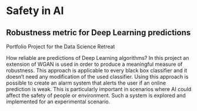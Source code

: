 # Safety in AI
## Robustness metric for Deep Learning predictions
Portfolio Project for the Data Science Retreat

How reliable are predictions of Deep Learning algorithms? In this project an extension of WGAN is used in order to produce a meaningful measure of robustness. This approach is applicable to every black box classifier and it doesn’t need any modification of the used classifier.
Using this approach is possible to create an alarm system that alerts the user if an online prediction is weak. This is particularly important in scenarios where AI could affect the safety of people or environment. Such a system is explored and implemented for an experimental scenario.
